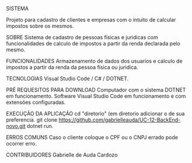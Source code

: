 SISTEMA

Projeto para cadastro de clientes e empresas com o intuito de calcular impostos sobre os mesmos.

SOBRE
Sistema de cadastro de pessoas físicas e juridicas com funcionalidades de calculo de impostos a partir da renda declarada pelo mesmo.

FUNCIONALIDADES
Armazenamento de dados dos usuarios e calculo de impostos a partir da renda da pessoa física ou juridica.

TECNOLOGIAS
Visual Studio Code / C# / DOTNET.

PRÉ REQUESITOS PARA DOWNLOAD
Computador com o sistema DOTNET em funcionamento. Software Visual Studio Code em funcionamento e com extensões configuradas.

EXECUÇÃO DA APLICAÇÃO
cd "diretorio" (em diretorio adicionar o de sua preferencia.
git clone https://github.com/gabrielleauda/UC-12-BackEnd-novo.git
dotnet run.

ERROS COMUNS 
Caso o cliente coloque o CPF ou o CNPJ errado pode ocorrer erro.

CONTRIBUIDORES
Gabrielle de Auda Cardozo
